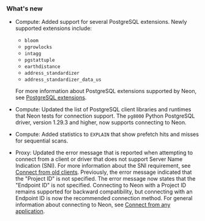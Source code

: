 ### What's new

- Compute: Added support for several PostgreSQL extensions. Newly supported extensions include:
  - `bloom`
  - `pgrowlocks`
  - `intagg`
  - `pgstattuple`
  - `earthdistance`
  - `address_standardizer`
  - `address_standardizer_data_us`
  
  For more information about PostgreSQL extensions supported by Neon, see [PostgreSQL extensions](https://neon.tech/docs/reference/pg-extensions/).
- Compute: Updated the list of PostgreSQL client libraries and runtimes that Neon tests for connection support. The `pg8000` Python PostgreSQL driver, version 1.29.3 and higher, now supports connecting to Neon.
- Compute: Added statistics to `EXPLAIN` that show prefetch hits and misses for sequential scans.
- Proxy: Updated the error message that is reported when attempting to connect from a client or driver that does not support Server Name Indication (SNI). For more information about the SNI requirement, see [Connect from old clients](https://neon.tech/docs/connect/connectivity-issues/). Previously, the error message indicated that the "Project ID" is not specified. The error message now states that the "Endpoint ID" is not specified. Connecting to Neon with a Project ID remains supported for backward compatibility, but connecting with an Endpoint ID is now the recommended connection method. For general information about connecting to Neon, see [Connect from any application](https://neon.tech/docs/connect/connect-from-any-app/).
